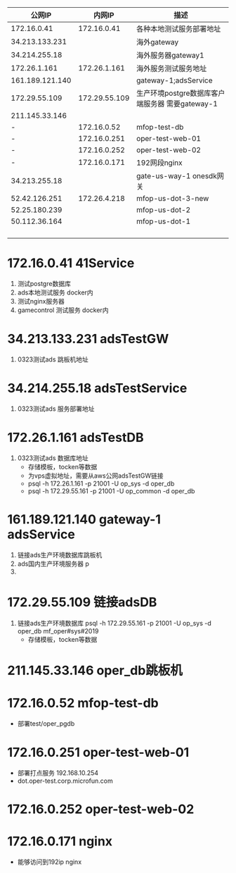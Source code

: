 | 公网IP          | 内网IP        | 描述                                            |
| --------------- | ------------- | ----------------------------------------------- |
| 172.16.0.41     | 172.16.0.41   | 各种本地测试服务部署地址                        |
| 34.213.133.231  |               | 海外gateway                                     |
| 34.214.255.18   |               | 海外服务器gateway1                              |
| 172.26.1.161    | 172.26.1.161  | 海外服务测试服务地址                            |
| 161.189.121.140 |               | gateway-1;adsService                            |
| 172.29.55.109   | 172.29.55.109 | 生产环境postgre数据库客户端服务器 需要gateway-1 |
| 211.145.33.146  |               |                                                 |
| -               | 172.16.0.52   | mfop-test-db                                    |
| -               | 172.16.0.251  | oper-test-web-01                                |
| -               | 172.16.0.252  | oper-test-web-02                                |
| -               | 172.16.0.171  | 192网段nginx                                    |
| 34.213.255.18   |               | gate-us-way-1 onesdk网关                        |
| 52.42.126.251   | 172.26.4.218  | mfop-us-dot-3-new                               |
| 52.25.180.239   |               | mfop-us-dot-2                                   |
| 50.112.36.164   |               | mfop-us-dot-1                                   |
|                 |               |                                                 |
|                 |               |                                                 |
|                 |               |                                                 |
|                 |               |                                                 |



# 172.16.0.41 41Service

1. 测试postgre数据库
2. ads本地测试服务 docker内 
3. 测试nginx服务器
4. gamecontrol 测试服务 docker内

# 34.213.133.231 adsTestGW

1. 0323测试ads 跳板机地址



# 34.214.255.18 adsTestService

1. 0323测试ads 服务部署地址



# 172.26.1.161 adsTestDB

1. 0323测试ads 数据库地址
   * 存储模板，tocken等数据
   * 为vps虚拟地址，需要从aws公网adsTestGW链接
   *  psql -h 172.26.1.161 -p 21001  -U op_sys -d oper_db
   *  psql -h 172.29.55.161 -p 21001  -U op_common -d oper_db



# 161.189.121.140 gateway-1 adsService

1. 链接ads生产环境数据库跳板机
2. ads国内生产环境服务器 p
3. 

# 172.29.55.109  链接adsDB

1. 链接ads生产环境数据库 psql -h 172.29.55.161 -p 21001  -U op_sys -d oper_db  mf_oper#sys#2019
   * 存储模板，tocken等数据

# 211.145.33.146 oper_db跳板机



# 172.16.0.52 mfop-test-db

* 部署test/oper_pgdb



# 172.16.0.251 oper-test-web-01 

* 部署打点服务 192.168.10.254
* dot.oper-test.corp.microfun.com 

# 172.16.0.252 oper-test-web-02 

# 172.16.0.171 nginx

* 能够访问到192ip nginx 



